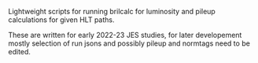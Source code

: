 Lightweight scripts for running brilcalc for luminosity and pileup calculations for given HLT paths.

These are written for early 2022-23 JES studies, for later developement mostly selection of run jsons and possibly pileup and normtags need to be edited.